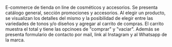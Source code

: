 E-commerce de tienda on line de cosméticos y accesorios. Se presenta catálogo general, sección promociones y accesorios. Al elegir un producto, se visualizan los detalles del mismo y la posibilidad de elegir entre las variedades de tonos y/o diseños y agregar al carrito de compras. El carrito muestra el total y tiene las opcinoes de "comprar" y "vaciar". Además se presenta formulario de contacto por mail, link al Instagram y al Whatsapp de la marca.
